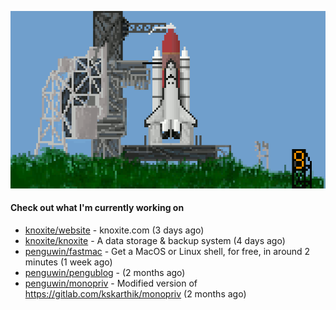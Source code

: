 ![](https://raw.githubusercontent.com/penguwin/penguwin/master/assets/shuttle.gif)

#### Check out what I'm currently working on

- [knoxite/website](https://github.com/knoxite/website) - knoxite.com (3 days ago)
- [knoxite/knoxite](https://github.com/knoxite/knoxite) - A data storage &amp; backup system (4 days ago)
- [penguwin/fastmac](https://github.com/penguwin/fastmac) - Get a MacOS or Linux shell, for free, in around 2 minutes (1 week ago)
- [penguwin/pengublog](https://github.com/penguwin/pengublog) -  (2 months ago)
- [penguwin/monopriv](https://github.com/penguwin/monopriv) - Modified version of https://gitlab.com/kskarthik/monopriv (2 months ago)
